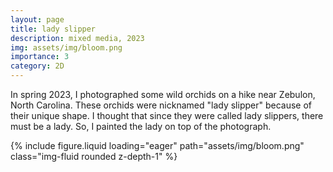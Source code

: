 ```yaml
---
layout: page
title: lady slipper
description: mixed media, 2023
img: assets/img/bloom.png
importance: 3
category: 2D
---
```


In spring 2023, I photographed some wild orchids on a hike near Zebulon, North Carolina. These orchids were nicknamed "lady slipper" because of their unique shape. I thought that since they were called lady slippers, there must be a lady. So, I painted the lady on top of the photograph.

<div class="row">
    <div class="col-sm mt-3 mt-md-0">
        {% include figure.liquid loading="eager" path="assets/img/bloom.png" class="img-fluid rounded z-depth-1" %}
    </div>
</div>

